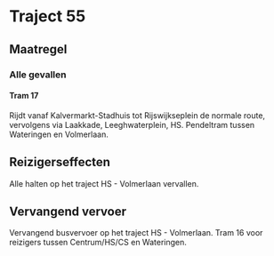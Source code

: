 # Traject 55
## Maatregel
### Alle gevallen

#### Tram 17
Rijdt vanaf Kalvermarkt-Stadhuis tot Rijswijkseplein de normale route, vervolgens via Laakkade, Leeghwaterplein, HS.
Pendeltram tussen Wateringen en Volmerlaan.

## Reizigerseffecten
Alle halten op het traject HS - Volmerlaan vervallen.

## Vervangend vervoer
Vervangend busvervoer op het traject HS - Volmerlaan.
Tram 16 voor reizigers tussen Centrum/HS/CS en Wateringen.


